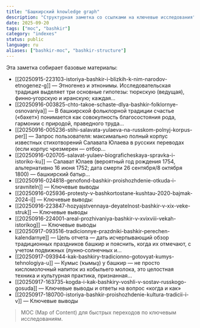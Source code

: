 ```yaml
---
title: "Башкирский knowledge graph"
description: "Структурная заметка со ссылками на ключевые исследования"
date: 2025-09-20
tags: ["moc", "bashkir"]
category: "indexes"
status: public
language: ru
aliases: ["bashkir-moc", "bashkir-structure"]
---
```

Эта заметка собирает базовые материалы:


- [[20250915-223103-istoriya-bashkir-i-blizkih-k-nim-narodov-etnogenez-g]] — Этногенез и этнонимы. Исследовательская традиция выделяет три основные гипотезы: тюркскую (ведущая), финно‑угорскую и иранскую; каждая…
- [[20250916-003825-chto-takoe-schaste-dlya-bashkir-folklornye-osnovaniya]] — В башкирской фольклорной традиции счастье («бәхет») понимается как совокупность благосостояния рода, гармонии с природой, праведного труда…
- [[20250916-005236-stihi-salavata-yulaeva-na-russkom-polnyj-korpus-per]] — Запрос пользователя: максимально полный корпус известных стихотворений Салавата Юлаева в русских переводах (если корпус чрезмерен — отбор…
- [[20250916-020705-salavat-yulaev-biograficheskaya-spravka-i-istoriko-ku]] — Салават Юлаев (вероятный год рождения 1754, альтернативно 16 июня 1752; дата смерти 26 сентября/8 октября 1800) — башкирский батыр…
- [[20250916-024818-genofond-bashkir-proishozhdenie-otkuda-i-sravniteln]] — Ключевые выводы
- [[20250916-025936-protesty-v-bashkortostane-kushtau-2020-bajmak-2024-i]] — Ключевые выводы:
- [[20250916-223847-hozyajstvennaya-deyatelnost-bashkir-v-xix-veke-struk]] — Ключевые выводы
- [[20250916-224001-areal-prozhivaniya-bashkir-v-xvixviii-vekah-istorikog]] — Ключевые выводы
- [[20250917-093516-tradicionnye-prazdniki-bashkir-perechen-kalendarnye]] — Цель отчета — дать исчерпывающий обзор традиционных праздников башкир и пояснить, когда их отмечают, с учетом подвижных (лунно‑солнечных и…
- [[20250917-093944-kak-bashkiry-tradicionno-gotovyat-kumys-tehnologiya-u]] — Кумыс (ҡымыҙ) у башкир — не просто кисломолочный напиток из кобыльего молока, это целостная техника и культурная практика, признанная…
- [[20250917-163735-kogda-i-kak-bashkiry-voshli-v-sostav-russkogo-gosuda]] — Ключевые выводы и ответы на вопрос «когда и как»
- [[20250917-180700-istoriya-bashkir-proishozhdenie-kultura-tradicii-i-v]] — Ключевые выводы

> MOC (Map of Content) для быстрых переходов по ключевым исследованиям.

